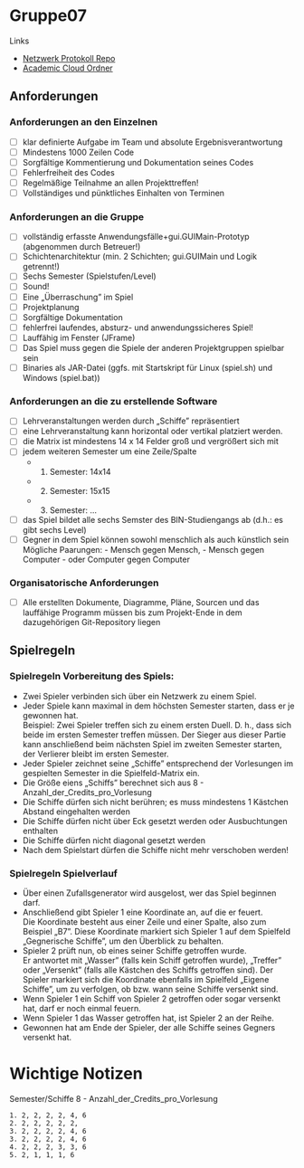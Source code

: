 # Gruppe07

Links 
- [Netzwerk Protokoll Repo](https://lab.it.hs-hannover.de/tcm-ss5-u1/progpr22-23-api)
- [Academic Cloud Ordner](https://sync.academiccloud.de/index.php/apps/files/?dir=/ProgProj2223)



## Anforderungen

### Anforderungen an den Einzelnen
- [ ] klar definierte Aufgabe im Team und absolute Ergebnisverantwortung
- [ ] Mindestens 1000 Zeilen Code
- [ ] Sorgfältige Kommentierung und Dokumentation seines Codes
- [ ] Fehlerfreiheit des Codes
- [ ] Regelmäßige Teilnahme an allen Projekttreffen!
- [ ] Vollständiges und pünktliches Einhalten von Terminen

### Anforderungen an die Gruppe
- [ ] vollständig erfasste Anwendungsfälle+gui.GUIMain-Prototyp (abgenommen durch Betreuer!)
- [ ] Schichtenarchitektur (min. 2 Schichten; gui.GUIMain und Logik getrennt!)
- [ ] Sechs Semester (Spielstufen/Level)
- [ ] Sound!
- [ ] Eine „Überraschung” im Spiel
- [ ] Projektplanung
- [ ] Sorgfältige Dokumentation
- [ ] fehlerfrei laufendes, absturz- und anwendungssicheres Spiel!
- [ ] Lauffähig im Fenster (JFrame)
- [ ] Das Spiel muss gegen die Spiele der anderen Projektgruppen spielbar sein
- [ ] Binaries als JAR-Datei (ggfs. mit Startskript für Linux (spiel.sh) und Windows (spiel.bat))

### Anforderungen an die zu erstellende Software
- [ ] Lehrveranstaltungen werden durch „Schiffe” repräsentiert
- [ ] eine Lehrveranstaltung kann horizontal oder vertikal platziert werden.
- [ ] die Matrix ist mindestens 14 x 14 Felder groß und vergrößert sich mit
- [ ] jedem weiteren Semester um eine Zeile/Spalte
    - 1. Semester: 14x14
    - 2. Semester: 15x15
    - 3. Semester: ...
- [ ] das Spiel bildet alle sechs Semster des BIN-Studiengangs ab (d.h.: es gibt sechs Level)
- [ ] Gegner in dem Spiel können sowohl menschlich als auch künstlich sein  
    Mögliche Paarungen:
        - Mensch gegen Mensch,
        - Mensch gegen Computer
        - oder Computer gegen Computer

### Organisatorische Anforderungen
- [ ] Alle erstellten Dokumente, Diagramme, Pläne, Sourcen und das lauffähige Programm müssen bis zum Projekt-Ende in dem dazugehörigen Git-Repository liegen



## Spielregeln

### Spielregeln Vorbereitung des Spiels:
- Zwei Spieler verbinden sich über ein Netzwerk zu einem Spiel.
- Jeder Spiele kann maximal in dem höchsten Semester starten, dass er je gewonnen hat.  
    Beispiel: Zwei Spieler treffen sich zu einem ersten Duell. D. h., dass sich beide
    im ersten Semester treffen müssen. Der Sieger aus dieser Partie kann
    anschließend beim nächsten Spiel im zweiten Semester starten, der Verlierer
    bleibt im ersten Semester.
- Jeder Spieler zeichnet seine „Schiffe” entsprechend der Vorlesungen im gespielten Semester in die Spielfeld-Matrix ein.
- Die Größe eiens „Schiffs” berechnet sich aus 8 - Anzahl_der_Credits_pro_Vorlesung
- Die Schiffe dürfen sich nicht berühren; es muss mindestens 1 Kästchen Abstand eingehalten werden
- Die Schiffe dürfen nicht über Eck gesetzt werden oder Ausbuchtungen enthalten
- Die Schiffe dürfen nicht diagonal gesetzt werden
- Nach dem Spielstart dürfen die Schiffe nicht mehr verschoben werden!

### Spielregeln Spielverlauf
- Über einen Zufallsgenerator wird ausgelost, wer das Spiel beginnen darf.
- Anschließend gibt Spieler 1 eine Koordinate an, auf die er feuert.  
    Die Koordinate besteht aus einer Zeile und einer Spalte, also zum Beispiel „B7”.
    Diese Koordinate markiert sich Spieler 1 auf dem Spielfeld „Gegnerische Schiffe”, um den Überblick zu behalten.
- Spieler 2 prüft nun, ob eines seiner Schiffe getroffen wurde.  
    Er antwortet mit „Wasser” (falls kein Schiff getroffen wurde), „Treffer” oder „Versenkt” (falls alle Kästchen des Schiffs getroffen sind).
    Der Spieler markiert sich die Koordinate ebenfalls im Spielfeld „Eigene Schiffe”, um zu verfolgen, ob
    bzw. wann seine Schiffe versenkt sind.
- Wenn Spieler 1 ein Schiff von Spieler 2 getroffen oder sogar versenkt hat, darf er noch einmal feuern.
- Wenn Spieler 1 das Wasser getroffen hat, ist Spieler 2 an der Reihe.
- Gewonnen hat am Ende der Spieler, der alle Schiffe seines Gegners versenkt hat.


# Wichtige Notizen

Semester/Schiffe
    8 - Anzahl_der_Credits_pro_Vorlesung

    1. 2, 2, 2, 2, 4, 6
    2. 2, 2, 2, 2, 2,
    3. 2, 2, 2, 2, 4, 6
    3. 2, 2, 2, 2, 4, 6
    4. 2, 2, 2, 3, 3, 6
    5. 2, 1, 1, 1, 6
